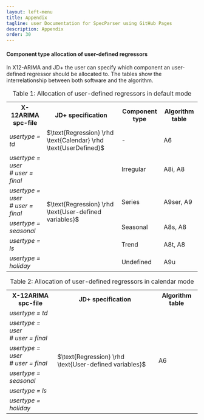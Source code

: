 ```yaml
---
layout: left-menu
title: Appendix
tagline: user Documentation for SpecParser using GitHub Pages
description: Appendix
order: 30
---
```


#### Component type allocation of user-defined regressors
In X12-ARIMA and JD+ the user can specify which component an user-defined regressor should be allocated to. 
The tables show the interrelationship between both software and the algorithm.

<table class="table table-bordered" id="allocationRegular">
	<caption>Table 1: Allocation of user-defined regressors in default mode</caption>
	<tr>
		<th>X-12ARIMA spc-file</th>
        <th>JD+ specification</th>
		<th>Component type</th>
		<th>Algorithm table</th>
	</tr>
	<tr>
		<td><i>usertype = td</i></td>
        <td>$\text{Regression} \rhd \text{Calendar} \rhd \text{UserDefined}$</td>
		<td>-</td>
		<td>A6</td>
	</tr>
	<tr>
		<td><i>usertype = user<br/># user = final</i></td>
        <td style="vertical-align:middle" rowspan="5">$\text{Regression} \rhd \text{User-defined variables}$</td>
		<td>Irregular</td>
		<td>A8i, A8</td>
	</tr>
	<tr>
		<td><i>usertype = user<br/># user = final</i></td>
		<td>Series</td>
		<td>A9ser, A9</td>
	</tr>
	<tr>
		<td><i>usertype = seasonal</i></td>
		<td>Seasonal</td>
		<td>A8s, A8</td>
	</tr>
	<tr>
		<td><i>usertype = ls</i></td>
		<td>Trend</td>
		<td>A8t, A8</td>
	</tr>
	<tr>
		<td><i>usertype = holiday</i></td>
		<td>Undefined</td>
		<td>A9u</td>
	</tr>
</table>

<table class="table table-bordered" id="allocationCalendar">
	<caption>Table 2: Allocation of user-defined regressors in calendar mode</caption>
	<tr>
		<th>X-12ARIMA spc-file</th>
        <th>JD+ specification</th>
		<th>Algorithm table</th>
	</tr>
	<tr>
		<td><i>usertype = td</i></td>
        <td style="vertical-align:middle" rowspan="6">$\text{Regression} \rhd \text{User-defined variables}$</td>
		<td style="vertical-align:middle" rowspan="6">A6</td>
	</tr>
	<tr>
		<td><i>usertype = user<br/># user = final</i></td>
	</tr>
	<tr>
		<td><i>usertype = user<br/># user = final</i></td>
	</tr>
	<tr>
		<td><i>usertype = seasonal</i></td>
	</tr>
	<tr>
		<td><i>usertype = ls</i></td>
	</tr>
	<tr>
		<td><i>usertype = holiday</i></td>
	</tr>
</table>